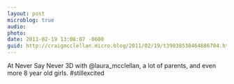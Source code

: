 ```yaml
---
layout: post
microblog: true
audio: 
photo: 
date: 2011-02-19 13:08:07 -0600
guid: http://craigmcclellan.micro.blog/2011/02/19/t39038538464886784.html
---
```

At Never Say Never 3D with @laura_mcclellan, a lot of parents, and even more 8 year old girls. #stillexcited
